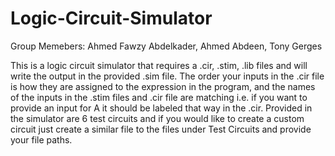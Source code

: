 # Logic-Circuit-Simulator

Group Memebers:
Ahmed Fawzy Abdelkader, Ahmed Abdeen, Tony Gerges 

This is a logic circuit simulator that requires a .cir, .stim, .lib files and will write the output in the provided .sim file. The order your inputs in the .cir file is how they are assigned to the expression in the program, and the names of the inputs in the .stim files and .cir file are matching i.e. if you want to provide an input for A it should be labeled that way in the .cir. Provided in the simulator are 6 test circuits and if you would like to create a custom circuit just create a similar file to the files under Test Circuits and provide your file paths.
